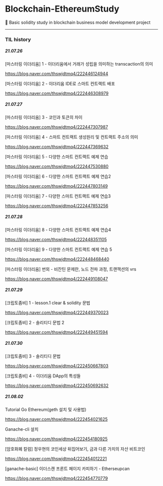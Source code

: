 # Blockchain-EthereumStudy

🔗 Basic solidity study in blockchain business model development project

---

### TIL history

##### 21.07.26

[마스터링 이더리움] 1 - 이더리움에서 거래가 성립을 의미하는 transcaction의 의미

https://blog.naver.com/thswjdtmq4/222446124944

[마스터링 이더리움] 2 - 이더리움 IDE로 스마트 컨트랙트 배포

https://blog.naver.com/thswjdtmq4/222446308979

##### 21.07.27

[마스터링 이더리움] 3 - 코인과 토큰의 차이

https://blog.naver.com/thswjdtmq4/222447307987

[마스터링 이더리움] 4 - 스마트 컨트랙트 생성원리 및 컨트랙트 주소의 의미

https://blog.naver.com/thswjdtmq4/222447369632

[마스터링 이더리움] 5 - 다양한 스마트 컨트랙트 예제 연습

https://blog.naver.com/thswjdtmq4/222447530880

[마스터링 이더리움] 6 - 다양한 스마트 컨트랙트 예제 연습2

https://blog.naver.com/thswjdtmq4/222447803149

[마스터링 이더리움] 7 - 다양한 스마트 컨트랙트 예제 연습3

https://blog.naver.com/thswjdtmq4/222447853256

##### 21.07.28

[마스터링 이더리움] 8 - 다양한 스마트 컨트랙트 예제 연습4

https://blog.naver.com/thswjdtmq4/222448351105

[마스터링 이더리움] 9 - 다양한 스마트 컨트랙트 예제 연습 5

https://blog.naver.com/thswjdtmq4/222448468440

[마스터링 이더리움] 번외 - 비잔틴 문제란, 노드 전파 과정, 트랜잭션의 vrs

https://blog.naver.com/thswjdtmq4/222449108047

##### 21.07.29

[크립토좀비] 1 - lesson.1 clear & solidity 문법

https://blog.naver.com/thswjdtmq4/222449370023

[크립토좀비] 2 - 솔리티디 문법 2

https://blog.naver.com/thswjdtmq4/222449451594

##### 21.07.30

[크립토좀비] 3 - 솔리티디 문법

https://blog.naver.com/thswjdtmq4/222450667803

[크립토좀비] 4 - 이더리움 DApp의 특성들

https://blog.naver.com/thswjdtmq4/222450692632


##### 21.08.02

Tutorial Go Ethereum(geth 설치 및 사용법)

https://blog.naver.com/thswjdtmq4/222454021625

Ganache-cli 설치

https://blog.naver.com/thswjdtmq4/222454180925

[암호화폐 칼럼] 정우현의 코인세상 뒤집어보기, 금과 다른 가치의 자산 비트코인

https://blog.naver.com/thswjdtmq4/222454012221

[ganache-basic] 이더스캔 프론트 페이지 카피하기 - Etherseupcan

https://blog.naver.com/thswjdtmq4/222454770779